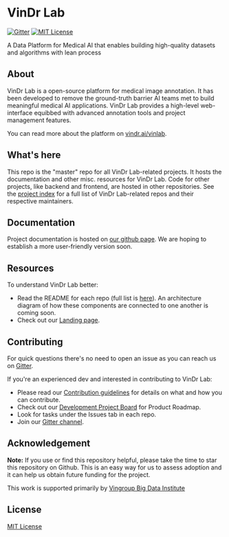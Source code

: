 VinDr Lab
========

[![Gitter](https://badges.gitter.im/vindr-lab/community.svg)](https://gitter.im/vindr-lab/community?utm_source=badge&utm_medium=badge&utm_campaign=pr-badge)
[![MIT License](https://img.shields.io/badge/license-MIT-blue.svg?style=flat-square)]()

A Data Platform for Medical AI that enables building high-quality datasets and algorithms with lean process


## About

VinDr Lab is a open-source platform for medical image annotation. 
It has been developed to remove the ground-truth barrier AI teams met to build meaningful medical AI applications. 
VinDr Lab provides a high-level web-interface equibbed with advanced annotation tools and project management features.

You can read more about the platform on
[vindr.ai/vinlab](https://vindr.ai/vinlab).

## What's here

This repo is the "master" repo for all VinDr Lab-related projects. 
It hosts the documentation and other misc. resources for VinDr Lab. 
Code for other projects, like backend and frontend, are hosted in other repositories. 
See the [project index](https://github.com/vinbigdata-medical/vinlab-sites/blob/master/PROJECT-INDEX.md)
for a full list of VinDr Lab-related repos and their respective maintainers.

## Documentation

Project documentation is hosted on
[our github page](https://vinbigdata-medical.github.io/vinlab-sites/). We are hoping to
establish a more user-friendly version soon.


## Resources

To understand VinDr Lab better:

* Read the README for each repo (full list is [here](https://github.com/vinbigdata-medical/vinlab-sites/blob/master/PROJECT-INDEX.md)). 
An architecture diagram of how these components are connected to one another is coming soon.
* Check out our [Landing page](https://vindr.ai/vinlab).


## Contributing

For quick questions there's no need to open an issue as you can reach us on [Gitter](https://gitter.im/vindr-lab/community).

If you're an experienced dev and interested in contributing to VinDr Lab:

* Please read our [Contribution guidelines](https://github.com/vinbigdata-medical/vinlab-sites/blob/master/CONTRIBUTING.md) 
for details on what and how you can contribute.
* Check out our [Development Project Board]() for Product Roadmap.
* Look for tasks under the Issues tab in each repo.
* Join our [Gitter channel](https://gitter.im/vindr-lab/community).

## Acknowledgement

**Note:** If you use or find this repository helpful, please take the time to star this repository on Github. This is an easy way for us to assess adoption and it can help us obtain future funding for the project.

This work is supported primarily by [Vingroup Big Data Institute](http://vinbigdata.org/)
## License

[MIT License](https://github.com/vinbigdata-medical/vinlab-sites/blob/master/LICENSE)
